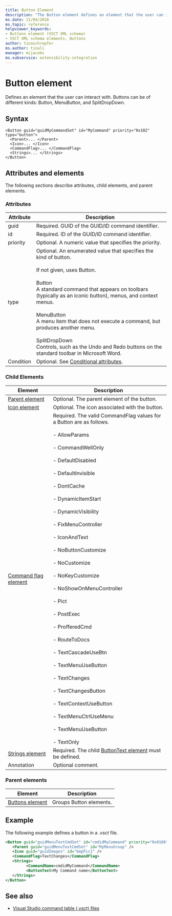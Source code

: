```yaml
---
title: Button Element
description: "The Button element defines an element that the user can interact with. Buttons can be different kinds: Button, MenuButton, and SplitDropDown."
ms.date: 11/04/2016
ms.topic: reference
helpviewer_keywords:
- Buttons element (VSCT XML schema)
- VSCT XML schema elements, Buttons
author: tinaschrepfer
ms.author: tinali
manager: mijacobs
ms.subservice: extensibility-integration
---
```

# Button element

Defines an element that the user can interact with. Buttons can be of different kinds: Button, MenuButton, and SplitDropDown.

## Syntax

```
<Button guid="guidMyCommandSet" id="MyCommand" priority="0x102" type="button">
  <Parent>... </Parent>
  <Icon>... </Icon>
  <CommandFlag>... </CommandFlag>
  <Strings>... </Strings>
</Button>
```

## Attributes and elements
 The following sections describe attributes, child elements, and parent elements.

### Attributes

|Attribute|Description|
|---------------|-----------------|
|guid|Required. GUID of the GUID/ID command identifier.|
|id|Required. ID of the GUID/ID command identifier.|
|priority|Optional. A numeric value that specifies the priority.|
|type|Optional. An enumerated value that specifies the kind of button.<br /><br /> If not given, uses Button.<br /><br /> Button<br /> A standard command that appears on toolbars (typically as an iconic button), menus, and context menus.<br /><br /> MenuButton<br /> A menu item that does not execute a command, but produces another menu.<br /><br /> SplitDropDown<br /> Controls, such as the Undo and Redo buttons on the standard toolbar in Microsoft Word.|
|Condition|Optional. See [Conditional attributes](../extensibility/vsct-xml-schema-conditional-attributes.md).|

### Child Elements

|Element|Description|
|-------------|-----------------|
|[Parent element](../extensibility/parent-element.md)|Optional. The parent element of the button.|
|[Icon element](../extensibility/icon-element.md)|Optional. The icon associated with the button.|
|[Command flag element](../extensibility/command-flag-element.md)|Required. The valid CommandFlag values for a Button are as follows.<br /><br /> - AllowParams<br /><br /> - CommandWellOnly<br /><br /> - DefaultDisabled<br /><br /> - DefaultInvisible<br /><br /> - DontCache<br /><br /> - DynamicItemStart<br /><br /> - DynamicVisibility<br /><br /> - FixMenuController<br /><br /> - IconAndText<br /><br /> - NoButtonCustomize<br /><br /> - NoCustomize<br /><br /> - NoKeyCustomize<br /><br /> - NoShowOnMenuController<br /><br /> - Pict<br /><br /> - PostExec<br /><br /> - ProfferedCmd<br /><br /> - RouteToDocs<br /><br /> - TextCascadeUseBtn<br /><br /> - TextMenuUseButton<br /><br /> - TextChanges<br /><br /> - TextChangesButton<br /><br /> - TextContextUseButton<br /><br /> - TextMenuCtrlUseMenu<br /><br /> - TextMenuUseButton<br /><br /> - TextOnly|
|[Strings element](../extensibility/strings-element.md)|Required. The child [ButtonText element](../extensibility/buttontext-element.md) must be defined.|
|Annotation|Optional comment.|

### Parent elements

|Element|Description|
|-------------|-----------------|
|[Buttons element](../extensibility/buttons-element.md)|Groups Button elements.|

## Example
 The following example defines a button in a *.vsct* file.

 ```xml
<Button guid="guidMenuTextCmdSet" id="cmdidMyCommand" priority="0x0100" type="Button">
    <Parent guid="guidMenuTextCmdSet" id="MyMenuGroup" />
    <Icon guid="guidImages" id="bmpPic1" />
    <CommandFlag>TextChanges</CommandFlag>
    <Strings>
          <CommandName>cmdidMyCommand</CommandName>
          <ButtonText>My Command name</ButtonText>
    </Strings>
</Button>
 ```

## See also
- [Visual Studio command table (.vsct) files](../extensibility/internals/visual-studio-command-table-dot-vsct-files.md)
